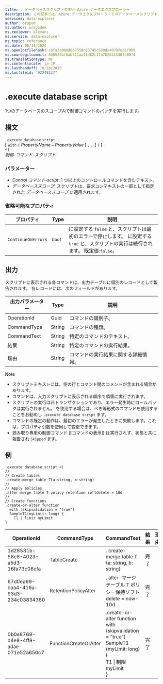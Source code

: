 ```yaml
---
title: . データベーススクリプトの実行-Azure データエクスプローラー
description: この記事では、Azure データエクスプローラーでのデータベーススクリプトの実行機能について説明します。
services: data-explorer
author: orspod
ms.author: orspodek
ms.reviewer: alexans
ms.service: data-explorer
ms.topic: reference
ms.date: 06/14/2020
ms.openlocfilehash: c8fa3a000de67559c83745c598da40797e31f9b9
ms.sourcegitcommit: 608539af6ab511aa11d82c17b782641340fc8974
ms.translationtype: MT
ms.contentlocale: ja-JP
ms.lasthandoff: 10/20/2020
ms.locfileid: "92248337"
---
```

# <a name="execute-database-script"></a>.execute database script

1つのデータベースのスコープ内で制御コマンドのバッチを実行します。

## <a name="syntax"></a>構文

`.execute` `database` `script`  
[ `with` `(` *PropertyName* `=` *PropertyValue* [ `,` ...] `)` ]   
`<|`  
 *制御-コマンド-スクリプト*

### <a name="parameters"></a>パラメーター

* *Control コマンド-script*: 1 つ以上のコントロールコマンドを含むテキスト。
* *データベーススコープ*: スクリプトは、要求コンテキストの一部として指定された *データベーススコープ* に適用されます。

### <a name="optional-properties"></a>省略可能なプロパティ

| プロパティ            | Type            | 説明                          |
|---------------------|-----------------|---------------------------------------------------------------------------------------------------|
| `ContinueOnErrors`            | `bool`        | に設定する `false` と、スクリプトは最初のエラーで停止します。 に設定する `true` と、スクリプトの実行は続行されます。 既定値:`false`。 |

## <a name="output"></a>出力

スクリプトに表示される各コマンドは、出力テーブルに個別のレコードとして報告されます。 各レコードには、次のフィールドがあります。

|出力パラメーター |Type |説明
|---|---|--- 
|OperationId  |Guid |コマンドの識別子。
|CommandType  |String |コマンドの種類。
|CommandText  |String |特定のコマンドのテキスト。
|結果|String|特定のコマンドの実行結果。
|理由|String|コマンドの実行結果に関する詳細情報。

>[!NOTE]
>* スクリプトテキストには、空の行とコマンド間のコメントが含まれる場合があります。
>* コマンドは、入力スクリプトに表示される順序で順番に実行されます。
>* スクリプトの実行は非トランザクションであり、エラー発生時にロールバックは実行されません。 を使用する場合は、べき等形式のコマンドを使用することをお勧めし `.execute database script` ます。
>* コマンドの既定の動作は、最初のエラーが発生したときに失敗します。これは、プロパティ引数を使用して変更できます。
>* 読み取り専用の制御コマンド ([コマンドの表示]) は実行されず、状態と共に報告され `Skipped` ます。

## <a name="example"></a>例

```kusto
.execute database script <|
//
// Create tables
.create-merge table T(a:string, b:string)
//
// Apply policies
.alter-merge table T policy retention softdelete = 10d 
//
// Create functions
.create-or-alter function
  with (skipvalidation = "true") 
  SampleT1(myLimit: long) { 
    T1 | limit myLimit
}
```

|OperationId|CommandType|CommandText|結果|理由|
|---|---|---|---|---|
|1d28531b-58c8-4023-a5d3-16fa73c06cfa|TableCreate|. create-merge table T (a: string, b: string)|完了||
|67d0ea69-baa4-419a-93d3-234c03834360|RetentionPolicyAlter|. alter-マージテーブル T ポリシー保持ソフト delete = now-10d|完了||
|0b0e8769-d4e8-4ff9-adae-071e52a650c7|FunctionCreateOrAlter|.create-or-alter function<br>with (skipvalidation = "true")<br>SampleT1 (myLimit: long) {<br>T1 \| 制限 myLimit<br>}|完了||
